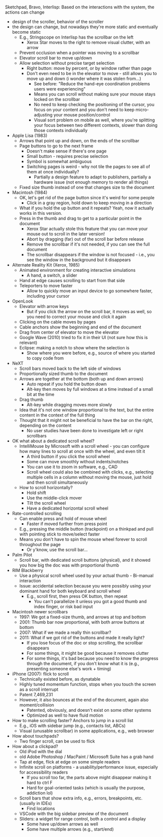 Sketchpad, Bravo, Interlisp: Based on the interactions with the system, the actions can change
- design of the scroller, behavior of the scroller
- the design can change, but nowadays they're more static and eventually become static
	- E.g., Stringscope on Interlisp has the scrollbar on the left
		- Xerox Star moves to the right to remove visual clutter, with an arrow
	- Prevent occlusion when a pointer was moving to a scrollbar
	- Elevator scroll bar to move up/down
	- Allow selection without precise target selection
		- Right button: move by percent, or by window rather than page
		- Don't even need to be in the elevator to move - still allows you to move up and down (i wonder where it was stolen from...)
			- See before: "Reduce the hand-eye coordination problems users were experiencing"
			- Means you can scroll without making sure your mouse stays locked on the scrollbar
			- No need to keep checking the positioning of the cursor, you focus on your content and you don't need to keep micro-adjusting your mouse position/control
			- Visual sort problem on mobile as well, where you're splitting your focus between two different contexts, slower than doing those contexts individually
- Apple Lisa (1983)
	- Arrows that point up and down, on the ends of the scrollbar
	- Page buttons to go to the next frame
		- Doesn't make sense if there's one page
		- Small button - requires precise selection
		- Symbol is somewhat ambiguous
		- Switching pages is weird - why not tile the pages to see all of them at once individually?
			- Partially a design feature to adapt to publishers, partially a hardware issue (not enough memory to render all things)
	- Fixed size thumb instead of one that changes size to the document
- Macintosh (1984)
	- OK, let's get rid of the page button since it's weird for some people
		- Click in a gray region, hold down to keep moving in a direction
	- What if you hold the up button and it repeats? Yeah, now it actually works in this version.
	- Press in the thumb and drag to get to a particular point in the document
		- Xerox Star actually stole this feature that you can move your mouse out to scroll in the later version!
		- Abort by dragging (far) out of the scroll bar before release
		- Remove the scrollbar if it's not needed, if you can see the full document
		- The scrollbar disappears if the window is not focused - i.e., you see the window in the background but it disappears
- Alternate Reality Kit (Xerox, 1985)
	- Animated environment for creating interactive simulations
		- A hand, a switch, a slider
	- Hand at edge causes scrolling to start from that side
	- Teleporters to move faster
		- Allow to quickly move an input device to go somewhere faster, including your cursor
- OpenLook
	- Elevator with arrow keys
		- But if you click the arrow on the scroll bar, it moves as well, so you need to correct your mouse and click it again
	- Clicking on the cable moves by pages
	- Cable anchors show the beginning and end of the document
	- Drag from center of elevator to move the elevator
	- Google Wave (2010) tried to fix it in their UI (not sure how this is relevant)
	- Eclipse: making a notch to show where the selection is
		- Show where you were before, e.g., source of where you started to copy code from
- NeXT
	- Scroll bars moved back to the left side of windows
	- Proportionally sized thumb to the document
	- Arrows are together at the bottom (both up and down arrows)
		- Auto repeat if you hold the button down
		- Alt-key then moves by full windows at a time instead of a small bit at the time
	- Drag thumb
		- Alt-key while dragging moves more slowly
	- Idea that it's not one window proportional to the text, but the entire content in the context of the full thing
	- Thought that it might not be beneficial to have the bar on the right, depending on the content
		- No user studies have been done to investigate left or right scrollbars
- OK what about a dedicated scroll wheel?
	- IntelliMouse by Microsoft with a scroll wheel - you can configure how many lines to scroll at once with the wheel, and even tilt it
		- A third button if you click the scroll wheel
		- Some can move smoothly without indents/notches
		- You can use it to zoom in software, e.g., CAD
		- Scroll wheel could also be combined with clicks, e.g., selecting multiple cells in a column without moving the mouse, just hold and then scroll simultaneously
	- How to scroll horizontally?
		- Hold shift
		- Use the middle-click mover
		- Tilt the scroll wheel
		- Have a dedicated horizontal scroll wheel
- Rate-controlled scrolling
	- Can enable press and hold of mouse wheel
		- Faster if moved further from press point
	- E.g., pressing the middle button (trackpoint) on a thinkpad and pull with pointing stick to move/select faster
	- Means you don't have to spin the mouse wheel forever to scroll throughout the page
		- Or y'know, use the scroll bar...
- Palm Pilot
	- Scroll bar, with dedicated scroll buttons (physical), and it showed you how big the doc was with proportional thumb
- RIM Blackberry
	- Use a physical scroll wheel used by your actual thumb - Bi-manual interaction
	- Issue: accidental selection because you were possibly using your dominant hand for both keyboard and scroll wheel
		- E.g., scroll first, then press OK button, then repeat
			- You can't parallelize it unless you got a good thumb and index finger, or risk bad input
- Macintosh newer scrollbars
	- 1997: We got a fixed-size thumb, and arrows at top and bottom
	- 2001: Thumb bar now proportional, with both arrow buttons at bottom
	- 2007: What if we made a really thin scrollbar?
	- 2011: What if we got rid of the buttons and made it really light?
		- If you lose focus of the doc or stop scrolling, the scrollbar disappears
		- For some things, it might be good because it removes clutter
		- For some things, it's bad because you need to know the progress through the document, if you don't know what it is (e.g., presenting someone else's work + timing)
- iPhone (2007): flick to scroll
	- Technically existed before, as dynatable
	- Highly tuned momentum function, stops when you touch the screen as a scroll interrupt
	- Patent 7,469,231
	- However, it also bounces at the end of the document, again also moment/collision
		- Patented, obviously, and doesn't exist on some other systems
		- Optimized as well to have fluid motion
- How to make scrolling faster? Anchors to jump in a scroll list
	- E.g., iOS with sidebar jump (e.g., contacts list, ABCs)
	- Visual (unusable scrollbar) in some applications, e.g., web browser
- How about touchpads?
	- Two finger scroll, can be used to flick
- How about a clickpad?
	- Old iPod with the dial
	- old Adobe Photoshop / MacPaint / Microsoft Suite has a grab hand
	- Tap at edge, flick at edge on some simple readers
	- Infinite scroll on platforms - a usability/performance issue, especially for accessibility readers
		- If you scroll too far, the parts above might disappear making it hard to ctrl F
		- Hard for goal-oriented tasks (which is usually the purpose, addiction lol)
	- Scroll bars that show extra info, e.g., errors, breakpoints, etc. (usually in IDEs)
		- Find locations
	- VSCode with the big sidebar preview of the document
	- Sliders: a widget for range control, both a control and a display
		- Some have up/down arrows as well
		- Some have multiple arrows (e.g., start/end)